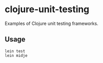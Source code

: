 # clojure-unit-testing

Examples of Clojure unit testing frameworks.

## Usage

    lein test
    lein midje

